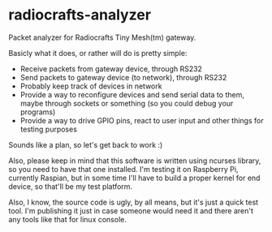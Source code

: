 radiocrafts-analyzer
====================

Packet analyzer for Radiocrafts Tiny Mesh(tm) gateway.

Basicly what it does, or rather will do is pretty simple:
- Receive packets from gateway device, through RS232
- Send packets to gateway device (to network), through RS232
- Probably keep track of devices in network
- Provide a way to reconfigure devices and send serial data to them, maybe through sockets or something (so you could debug your programs)
- Provide a way to drive GPIO pins, react to user input and other things for testing purposes

Sounds like a plan, so let's get back to work :)

Also, please keep in mind that this software is written using ncurses library, so you need to have that one installed.
I'm testing it on Raspberry Pi, currently Raspian, but in some time I'll have to build a proper kernel for end device, so that'll be my test platform.

Also,
I know, the source code is ugly, by all means, but it's just a quick test tool. I'm publishing it just in case someone would need it and there aren't any tools like that for linux console.
